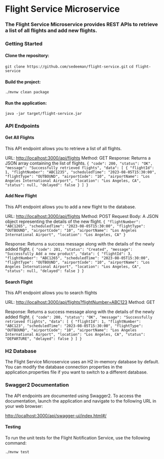 # Flight Service Microservice

### The Flight Service Microservice provides  REST APIs to retrieve a list of all flights and add new flights.

### Getting Started

#### Clone the repository:
`git clone https://github.com/sedeeman/flight-service.git`
`cd flight-service`

#### Build the project:
`./mvnw clean package`

#### Run the application:
`java -jar target/flight-service.jar`

### API Endpoints

#### Get All Flights
This API endpoint allows you to retrieve a list of all flights.

URL: [http://localhost:3000/api/flights](http://localhost:3000/api/flights)
Method: GET
Response: Returns a JSON array containing the list of flights.
`{
"code": 200,
"status": "OK",
"message": "Successfully retrieved flights",
"data": [
{
"flightId": 1,
"flightNumber": "ABC1235",
"scheduledTime": "2023-08-05T15:30:00",
"flightType": "OUTBOUND",
"airportCode": "10",
"airportName": "Los Angeles International Airport",
"location": "Los Angeles, CA",
"status": null,
"delayed": false
}
]
}`

#### Add New Flight
This API endpoint allows you to add a new flight to the database.

URL: [http://localhost:3000/api/flights](http://localhost:3000/api/flights)
Method: POST
Request Body: A JSON object representing the details of the new flight.
`{
"flightNumber": "ABC1265",
"scheduledTime": "2023-08-05T15:30:00",
"flightType": "OUTBOUND",
"airportCode": "10",
"airportName": "Los Angeles International Airport",
"location": "Los Angeles, CA"
}`

Response: Returns a success message along with the details of the newly added flight.
`{
"code": 201,
"status": "Created",
"message": "Successfully Add a new product",
"data": {
"flightId": 3,
"flightNumber": "ABC1265",
"scheduledTime": "2023-08-05T15:30:00",
"flightType": "OUTBOUND",
"airportCode": "10",
"airportName": "Los Angeles International Airport",
"location": "Los Angeles, CA",
"status": null,
"delayed": false
}
}`

#### Search Flight
This API endpoint allows you to search flights

URL: [http://localhost:3000/api/flights?flightNumber=ABC123](http://localhost:3000/api/flights?flightNumber=ABC123)
Method: GET

Response: Returns a success message along with the details of the newly added flight.
`{
"code": 200,
"status": "OK",
"message": "Successfully retrieved flights",
"data": [
{
"flightId": 1,
"flightNumber": "ABC123",
"scheduledTime": "2023-08-05T15:30:00",
"flightType": "OUTBOUND",
"airportCode": "10",
"airportName": "Los Angeles International Airport",
"location": "Los Angeles, CA",
"status": "DEPARTURE",
"delayed": false
}
]
}`

### H2 Database
The Flight Service Microservice uses an H2 in-memory database by default. You can modify the database connection properties in the application.properties file if you want to switch to a different database.

### Swagger2 Documentation
The API endpoints are documented using Swagger2. To access the documentation, launch the application and navigate to the following URL in your web browser:

[http://localhost:3000/api/swagger-ui/index.html#/](http://localhost:3000/api/swagger-ui/index.html#/)


#### Testing
To run the unit tests for the Flight Notification Service, use the following command:

`./mvnw test`
